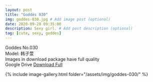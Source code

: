 ```yaml
---
layout: post
title: "Goddes 030"
img: goddes-030.jpg # Add image post (optional)
date: 2020-09-28 09:35:00
description: Sexy girl. # Add post description (optional)
tag: [cute, sexy, goddes]
---
```

Goddes No.030  
Model: 韩子萱                     
Images in download package have full quality                    
Google Drive [Download Full](http://gestyy.com/eeXNUa)

{% include image-gallery.html folder="/assets/img/goddes-030/" %}
